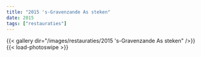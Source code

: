 ```yaml
---
title: "2015 's-Gravenzande As steken"
date: 2015
tags: ["restauraties"]
---
```


{{< gallery dir="/images/restauraties/2015 's-Gravenzande As steken" />}}
{{< load-photoswipe >}}